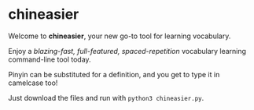 # chineasier


Welcome to **chineasier**, your new go-to tool for learning vocabulary.

Enjoy a *blazing-fast, full-featured, spaced-repetition* vocabulary learning command-line tool today.

Pinyin can be substituted for a definition, and you get to type it in camelcase too!

Just download the files and run with `python3 chineasier.py`.
